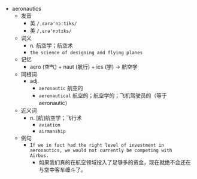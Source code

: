 - aeronautics
  - 发音
    - 英 `/ˌɛərə'nɔːtiks/`
    - 美 `/,ɛrə'nɔtɪks/`
  - 词义
    - n. 航空学；航空术
    - `the science of designing and flying planes`
  - 记忆
    - aero (空气) + naut (航行) + ics (学) → 航空学
  - 同根词
    - adj.
      - `aeronautic` 航空的
      - `aeronautical` 航空的；航空学的；飞机驾驶员的（等于aeronautic）
  - 近义词
    - n. [航]航空学；飞行术
      - `aviation`
      - `airmanship`
  - 例句
    - `If we in fact had the right level of investment in aeronautics, we would not currently be competing with Airbus.`
      - 如果我们真的在航空领域投入了足够多的资金，现在就绝不会还在与空中客车缠斗了。

